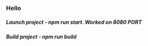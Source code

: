 ### Hello

##### Launch project - npm run start. Worked on 8080 PORT
##### Build project - npm run build
